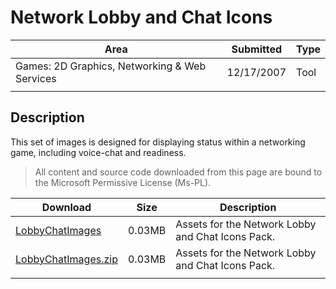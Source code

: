 # Network Lobby and Chat Icons

|Area|Submitted|Type|
|-|-|-|
Games: 2D Graphics, Networking & Web Services|12/17/2007|Tool
||||

## Description

This set of images is designed for displaying status within a networking game, including voice-chat and readiness.

> All content and source code downloaded from this page are bound to the Microsoft Permissive License (Ms-PL).

Download | Size | Description
---|---|---|
[LobbyChatImages](https://github.com/simondarksidej/XNAGameStudio/tree/master/Samples/LobbyChatImages) | 0.03MB | Assets for the Network Lobby and Chat Icons Pack.
[LobbyChatImages.zip](https://github.com/simondarksidej/XNAGameStudioZips/raw/zips/LobbyChatImages.zip) | 0.03MB | Assets for the Network Lobby and Chat Icons Pack.
||||

